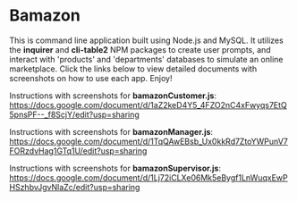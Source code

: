 # Bamazon

This is command line application built using Node.js and MySQL.  It utilizes the **inquirer** and **cli-table2** NPM packages to create user prompts, and interact with 'products' and 'departments' databases to simulate an online marketplace. Click the links below to view detailed documents with screenshots on how to use each app. Enjoy!

Instructions with screenshots for **bamazonCustomer.js**:
https://docs.google.com/document/d/1aZ2keD4Y5_4FZO2nC4xFwyqs7EtQ5pnsPF--_f8ScjY/edit?usp=sharing

Instructions with screenshots for **bamazonManager.js**:
https://docs.google.com/document/d/1TqQAwEBsb_Ux0kkRd7ZtoYWPunV7FORzdvHag1GTq1U/edit?usp=sharing

Instructions with screenshots for **bamazonSupervisor.js**:
https://docs.google.com/document/d/1Lj72iCLXe06Mk5eBygf1LnWuqxEwPHSzhbvJgvNlaZc/edit?usp=sharing

